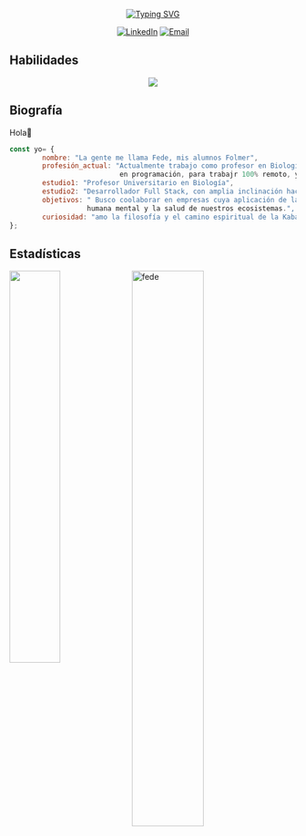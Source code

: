 <p align="center"> 
<a href="https://git.io/typing-svg"><img src="https://readme-typing-svg.demolab.com?font=Fira+Code&size=22&pause=1000&color=35AC08&center=true&vCenter=true&random=false&width=435&lines=Full+stack+developer;+Breaking+limits...;Back-end++%F0%9F%92%9A" alt="Typing SVG" /></a>
</p>
<p align="center">    
    <a href="https://www.linkedin.com/in/federico-folmer-356130191/"><img alt="LinkedIn" title="LinkedIn" src="https://custom-icon-badges.demolab.com/badge/-LinkedIn-231b2e?style=for-the-badge&logoColor=238012&logo=LinkedIn"/></a>
    <a href="mailto:fedefolmer00@gmail.com"><img src="https://custom-icon-badges.demolab.com/badge/-Email-231b2e?style=for-the-badge&logoColor=238012&logo=gmail" alt="Email"></a>
</p>

<summary><h2>Habilidades</h2></summary> 
<p align="center">
  <a href="https://skillicons.dev">
    <img src="https://skillicons.dev/icons?i=javascript,nodejs,express,mongodb,docker,postman,git,github,react,html,css,vscode&perline=9" />
  </a>
</p>

<summary><h2>Biografía</h2></summary> 
Hola👋

``` javascript
const yo= {
        nombre: "La gente me llama Fede, mis alumnos Folmer",
        profesión_actual: "Actualmente trabajo como profesor en Biología. Mi objetivo es ir aumentando y consolidando conocimientos
                           en programación, para trabajr 100% remoto, y aportar a la sociedad desde un nuevo lugar.",
        estudio1: "Profesor Universitario en Biología",
        estudio2: "Desarrollador Full Stack, con amplia inclinación hacia el backend.",
        objetivos: " Busco coolaborar en empresas cuya aplicación de la tecnología esté destinada al mejoramiento de la salud
                   humana mental y la salud de nuestros ecosistemas.",
        curiosidad: "amo la filosofía y el camino espiritual de la Kabalá."
};
```



<summary><h2>Estadísticas </h2></summary>
<a href="https://github.com/micromundofede22/github-readme-stats"><img align="left" width="42%" src="https://github-readme-stats.vercel.app/api/top-langs/?username=micromundofede22&layout=compact&theme=transparent" /></a>
<img width="50%" src="https://github-readme-streak-stats.herokuapp.com/?user=micromundofede22&theme=tokyonight" alt="fede" />

